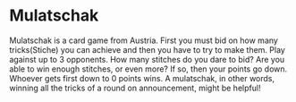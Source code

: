 # Mulatschak

Mulatschak is a card game from Austria. 
First you must bid on how many tricks(Stiche) you can achieve and then you have to try to make them. Play against up to 3 opponents. 
How many stitches do you dare to bid? Are you able to win enough stitches, or even more? 
If so, then your points go down. Whoever gets first down to 0 points wins.
A mulatschak, in other words, winning all the tricks of a round on announcement, might be helpful!
